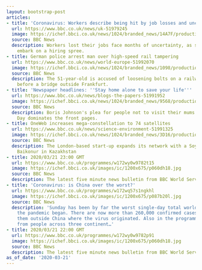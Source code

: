 ```yaml
---
layout: bootstrap-post
articles:
- title: 'Coronavirus: Workers describe being hit by job losses and uncertainty'
  url: https://www.bbc.co.uk/news/uk-51979245
  image: https://ichef.bbci.co.uk/news/1024/branded_news/14A7F/production/_111370648_holly.jpg
  source: BBC News
  description: Workers lost their jobs face months of uncertainty, as supermarkets
    embark on a hiring spree.
- title: German police arrest man over high-speed rail tampering
  url: https://www.bbc.co.uk/news/world-europe-51992070
  image: https://ichef.bbci.co.uk/news/1024/branded_news/1098/production/_111384240_060660868-1.jpg
  source: BBC News
  description: The 51-year-old is accused of loosening bolts on a railway track just
    before a bridge outside Frankfurt.
- title: 'Newspaper headlines: ''Stay home alone to save your life'''
  url: https://www.bbc.co.uk/news/blogs-the-papers-51991952
  image: https://ichef.bbci.co.uk/news/1024/branded_news/9568/production/_111384283_sundaytimes.jpg
  source: BBC News
  description: Boris Johnson's plea for people not to visit their mums on Mother's
    Day dominates the front pages.
- title: OneWeb increases mega-constellation to 74 satellites
  url: https://www.bbc.co.uk/news/science-environment-51991325
  image: https://ichef.bbci.co.uk/news/1024/branded_news/3D16/production/_111383651_etppnlxxsaevq1w.jpg
  source: BBC News
  description: The London-based start-up expands its network with a Soyuz launch from
    Baikonur in Kazakhstan
- title: 2020/03/21 23:00 GMT
  url: https://www.bbc.co.uk/programmes/w172wy0w9782t15
  image: https://ichef.bbci.co.uk/images/ic/1200x675/p060dh18.jpg
  source: BBC News
  description: The latest five minute news bulletin from BBC World Service.
- title: 'Coronavirus: is China over the worst?'
  url: https://www.bbc.co.uk/programmes/w172wq57s1ngkhl
  image: https://ichef.bbci.co.uk/images/ic/1200x675/p087b20l.jpg
  source: BBC News
  description: 'Sunday has been by far the worst single-day total worldwide since
    the pandemic began. There are now more than 260,000 confirmed cases – most of
    them outside China where the virus originated. Also in the programme: the latest
    from people across three continent…'
- title: 2020/03/21 22:00 GMT
  url: https://www.bbc.co.uk/programmes/w172wy0w9782p91
  image: https://ichef.bbci.co.uk/images/ic/1200x675/p060dh18.jpg
  source: BBC News
  description: The latest five minute news bulletin from BBC World Service.
as_of_date: '2020-03-21'
---
```


